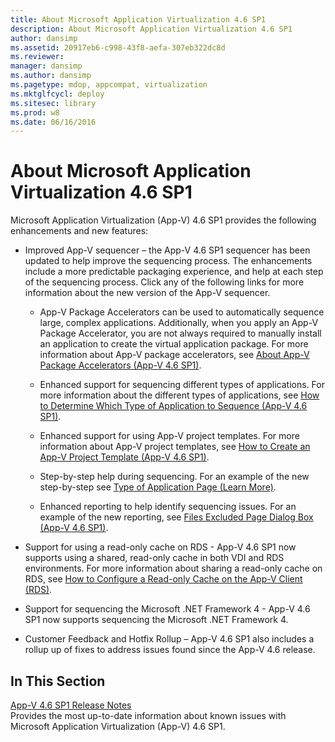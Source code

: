 ```yaml
---
title: About Microsoft Application Virtualization 4.6 SP1
description: About Microsoft Application Virtualization 4.6 SP1
author: dansimp
ms.assetid: 20917eb6-c998-43f8-aefa-307eb322dc8d
ms.reviewer: 
manager: dansimp
ms.author: dansimp
ms.pagetype: mdop, appcompat, virtualization
ms.mktglfcycl: deploy
ms.sitesec: library
ms.prod: w8
ms.date: 06/16/2016
---
```



# About Microsoft Application Virtualization 4.6 SP1


Microsoft Application Virtualization (App-V) 4.6 SP1 provides the following enhancements and new features:

-   Improved App-V sequencer – the App-V 4.6 SP1 sequencer has been updated to help improve the sequencing process. The enhancements include a more predictable packaging experience, and help at each step of the sequencing process. Click any of the following links for more information about the new version of the App-V sequencer.

    -   App-V Package Accelerators can be used to automatically sequence large, complex applications. Additionally, when you apply an App-V Package Accelerator, you are not always required to manually install an application to create the virtual application package. For more information about App-V package accelerators, see [About App-V Package Accelerators (App-V 4.6 SP1)](about-app-v-package-accelerators--app-v-46-sp1-.md).

    -   Enhanced support for sequencing different types of applications. For more information about the different types of applications, see [How to Determine Which Type of Application to Sequence (App-V 4.6 SP1)](how-to-determine-which-type-of-application-to-sequence---app-v-46-sp1-.md).

    -   Enhanced support for using App-V project templates. For more information about App-V project templates, see [How to Create an App-V Project Template (App-V 4.6 SP1)](how-to-create-an-app-v-project-template--app-v-46-sp1-.md).

    -   Step-by-step help during sequencing. For an example of the new step-by-step see [Type of Application Page (Learn More)](type-of-application-page--learn-more-.md).

    -   Enhanced reporting to help identify sequencing issues. For an example of the new reporting, see [Files Excluded Page Dialog Box (App-V 4.6 SP1)](files-excluded-page-dialog-box--app-v-46-sp1-.md).

-   Support for using a read-only cache on RDS - App-V 4.6 SP1 now supports using a shared, read-only cache in both VDI and RDS environments. For more information about sharing a read-only cache on RDS, see [How to Configure a Read-only Cache on the App-V Client (RDS)](how-to-configure-a-read-only-cache-on-the-app-v-client--rds--sp1.md).

-   Support for sequencing the Microsoft .NET Framework 4 - App-V 4.6 SP1 now supports sequencing the Microsoft .NET Framework 4.

-   Customer Feedback and Hotfix Rollup – App-V 4.6 SP1 also includes a rollup up of fixes to address issues found since the App-V 4.6 release.

## In This Section


<a href="" id="app-v-4-6-sp1-release-notes"></a>[App-V 4.6 SP1 Release Notes](app-v-46-sp1-release-notes.md)  
Provides the most up-to-date information about known issues with Microsoft Application Virtualization (App-V) 4.6 SP1.

 

 





